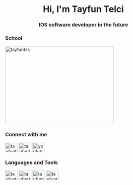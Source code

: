 # <h1 align="center">Hi, I'm Tayfun Telci</h1>
<h3 align="center">IOS software developer in the future</h3>

<h3 align="left">School</h3>
<a href="https://www.metu.edu.tr/tr" target="blank"><img align="center" src="https://i2.cnnturk.com/i/cnnturk/75/1200x0/570748a9e50aa93bc8834d66.jpg" alt="tayfuntss" height="250" width="350" /></a>

<h3 align="left">Connect with me</h3>

<a href="https://www.instagram.com/tayfuntelcii/" target="blank"><img align="center" src="https://www.freepnglogos.com/uploads/logo-ig-png/logo-ig-instagram-new-logo-vector-download-13.png" alt="tayfunt" height="30" width="40" /></a>
<a href="https://twitter.com/tayfuntelcii" target="blank"><img align="center" src="https://img.icons8.com/external-justicon-flat-justicon/344/external-twitter-social-media-justicon-flat-justicon.png" alt="tayfuntelcii" height="30" width="40" /></a>
<a href="https://www.youtube.com/channel/UCkbHeqEY9Rup-AX2qGPs_SA" target="blank"><img align="center" src="https://www.freepnglogos.com/uploads/youtube-play-red-logo-png-transparent-background-6.png" alt="youtube" height="30" width="40" /></a>


<h3 align="left">Languages and Tools</h3>
<a href="https://www.programiz.com/c-programming/examples" target="blank"><img align="center" src="https://user-images.githubusercontent.com/97310058/148604661-15c1d42f-8693-4e0d-97fa-795cc4353cd1.png" alt="tayfuntss" height="30" width="40" /></a>
<a href="https://www.programiz.com/java-programming/examples" target="blank"><img align="center" src="https://img.icons8.com/ios/344/java-coffee-cup-logo.png" alt="tayfuntss" height="30" width="40" /></a>
<a href="https://www.freecodecamp.org/news/html-and-html5-example" target="blank"><img align="center" src="https://img.icons8.com/color/344/html-5--v1.png" alt="tayfuntss" height="30" width="40" /></a>
<a href="https://www.programiz.com/python-programming/examples" target="blank"><img align="center" src="https://img.icons8.com/color/344/python--v1.png" alt="tayfuntss" height="30" width="40" /></a>

